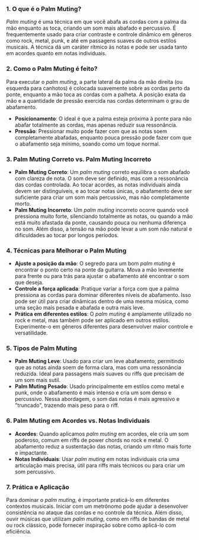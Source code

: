 ### 1. O que é o Palm Muting?

_Palm muting_ é uma técnica em que você abafa as cordas com a palma da mão enquanto as toca, criando um som mais abafado e percussivo. É frequentemente usado para criar contraste e controle dinâmico em gêneros como rock, metal, punk, e até em passagens suaves de outros estilos musicais. A técnica dá um caráter rítmico às notas e pode ser usada tanto em acordes quanto em notas individuais.

### 2. Como o Palm Muting é feito?

Para executar o _palm muting_, a parte lateral da palma da mão direita (ou esquerda para canhotos) é colocada suavemente sobre as cordas perto da ponte, enquanto a mão toca as cordas com a palheta. A posição exata da mão e a quantidade de pressão exercida nas cordas determinam o grau de abafamento.

- **Posicionamento**: O ideal é que a palma esteja próxima à ponte para não abafar totalmente as cordas, mas apenas reduzir sua ressonância.
- **Pressão**: Pressionar muito pode fazer com que as notas soem completamente abafadas, enquanto pouca pressão pode fazer com que o abafamento seja mínimo, soando como um toque normal.

### 3. Palm Muting Correto vs. Palm Muting Incorreto

- **Palm Muting Correto**: Um _palm muting_ correto equilibra o som abafado com clareza de nota. O som deve ser definido, mas com a ressonância das cordas controlada. Ao tocar acordes, as notas individuais ainda devem ser distinguíveis, e ao tocar notas únicas, o abafamento deve ser suficiente para criar um som mais percussivo, mas não completamente morto.
- **Palm Muting Incorreto**: Um _palm muting_ incorreto ocorre quando você pressiona muito forte, silenciando totalmente as notas, ou quando a mão está muito afastada da ponte, causando pouca ou nenhuma diferença no som. Além disso, a tensão na mão pode levar a um som não natural e dificuldades ao tocar por longos períodos.

### 4. Técnicas para Melhorar o Palm Muting

- **Ajuste a posição da mão**: O segredo para um bom _palm muting_ é encontrar o ponto certo na ponte da guitarra. Mova a mão levemente para frente ou para trás para ajustar o abafamento até encontrar o som que deseja.
- **Controle a força aplicada**: Pratique variar a força com que a palma pressiona as cordas para dominar diferentes níveis de abafamento. Isso pode ser útil para criar dinâmicas dentro de uma mesma música, como uma seção mais pesada e abafada e outra mais leve.
- **Prática em diferentes estilos**: O _palm muting_ é amplamente utilizado no rock e metal, mas também pode ser aplicado em outros estilos. Experimente-o em gêneros diferentes para desenvolver maior controle e versatilidade.

### 5. Tipos de Palm Muting

- **Palm Muting Leve**: Usado para criar um leve abafamento, permitindo que as notas ainda soem de forma clara, mas com uma ressonância reduzida. Ideal para passagens mais suaves ou riffs que precisam de um som mais sutil.
- **Palm Muting Pesado**: Usado principalmente em estilos como metal e punk, onde o abafamento é mais intenso e cria um som denso e percussivo. Nessa abordagem, o som das notas é mais agressivo e "truncado", trazendo mais peso para o riff.

### 6. Palm Muting em Acordes vs. Notas Individuais

- **Acordes**: Quando aplicamos _palm muting_ em acordes, ele cria um som poderoso, comum em riffs de power chords no rock e metal. O abafamento reduz a sustentação das notas, criando um ritmo mais forte e impactante.
- **Notas Individuais**: Usar _palm muting_ em notas individuais cria uma articulação mais precisa, útil para riffs mais técnicos ou para criar um som percussivo.

### 7. Prática e Aplicação

Para dominar o _palm muting_, é importante praticá-lo em diferentes contextos musicais. Iniciar com um metrônomo pode ajudar a desenvolver consistência no ataque das cordas e no controle da técnica. Além disso, ouvir músicas que utilizam _palm muting_, como em riffs de bandas de metal ou rock clássico, pode fornecer inspiração sobre como aplicá-lo com eficiência.